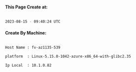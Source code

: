 
   
#### This Page Create at:

```bash

2023-08-15 - 09:40:24 UTC

```

#### Create By Machine:

```bash

Host Name : fv-az1135-539

platform  : Linux-5.15.0-1042-azure-x86_64-with-glibc2.35

Ip Local  : 10.1.0.82

```

